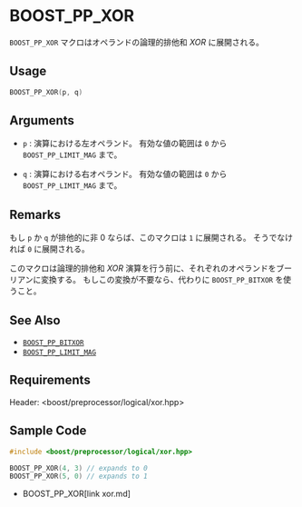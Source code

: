 # BOOST_PP_XOR

`BOOST_PP_XOR` マクロはオペランドの論理的排他和 *XOR* に展開される。

## Usage

```cpp
BOOST_PP_XOR(p, q)
```

## Arguments

- `p` :
	演算における左オペランド。
	有効な値の範囲は `0` から `BOOST_PP_LIMIT_MAG` まで。

- `q` :
	演算における右オペランド。
	有効な値の範囲は `0` から `BOOST_PP_LIMIT_MAG` まで。

## Remarks

もし `p` か `q` が排他的に非 0 ならば、このマクロは `1` に展開される。
そうでなければ `0` に展開される。

このマクロは論理的排他和 *XOR* 演算を行う前に、それぞれのオペランドをブーリアンに変換する。
もしこの変換が不要なら、代わりに `BOOST_PP_BITXOR` を使うこと。

## See Also

- [`BOOST_PP_BITXOR`](bitxor.md)
- [`BOOST_PP_LIMIT_MAG`](limit_mag.md)

## Requirements

Header: &lt;boost/preprocessor/logical/xor.hpp&gt;

## Sample Code

```cpp
#include <boost/preprocessor/logical/xor.hpp>

BOOST_PP_XOR(4, 3) // expands to 0
BOOST_PP_XOR(5, 0) // expands to 1
```
* BOOST_PP_XOR[link xor.md]

